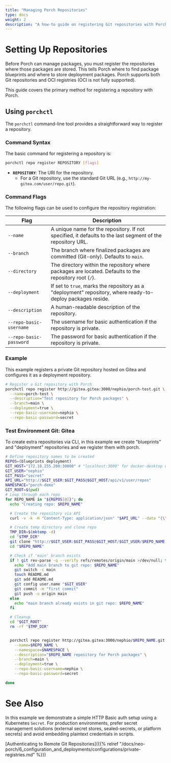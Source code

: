 ```yaml
---
title: "Managing Porch Repositories"
type: docs
weight: 2
description: "A how-to guide on registering Git repositories with Porch"
---
```


# Setting Up Repositories

Before Porch can manage packages, you must register the repositories where those packages are stored. This tells Porch where to find package blueprints and where to store deployment packages. Porch supports both Git repositories and OCI registries (OCI is not fully supported).

This guide covers the primary method for registering a repository with Porch.

## Using `porchctl`

The `porchctl` command-line tool provides a straightforward way to register a repository.

### Command Syntax

The basic command for registering a repository is:

```bash
porchctl repo register REPOSITORY [flags]
```

*   **`REPOSITORY`**: The URI for the repository.
    *   For a Git repository, use the standard Git URL (e.g., `http://my-gitea.com/user/repo.git`).

### Command Flags

The following flags can be used to configure the repository registration:

| Flag                    | Description                                                                                                |
| ----------------------- | ---------------------------------------------------------------------------------------------------------- |
| `--name`                | A unique name for the repository. If not specified, it defaults to the last segment of the repository URL.   |
| `--branch`              | The branch where finalized packages are committed (Git-only). Defaults to `main`.                            |
| `--directory`           | The directory within the repository where packages are located. Defaults to the repository root (`/`).       |
| `--deployment`          | If set to `true`, marks the repository as a "deployment" repository, where ready-to-deploy packages reside. |
| `--description`         | A human-readable description of the repository.                                                            |
| `--repo-basic-username` | The username for basic authentication if the repository is private.                                        |
| `--repo-basic-password` | The password for basic authentication if the repository is private.                                        |

### Example

This example registers a private Git repository hosted on Gitea and configures it as a deployment repository.

```bash
# Register a Git repository with Porch
porchctl repo register http://gitea.gitea:3000/nephio/porch-test.git \
  --name=porch-test \
  --description="Test repository for Porch packages" \
  --branch=main \
  --deployment=true \
  --repo-basic-username=nephio \
  --repo-basic-password=secret
```


### Test Environment Git: Gitea

To create extra repositories via CLI, in this example we create "blueprints" and "deployment" repositories and we register them with porch.

```bash
# Define repository names to be created
REPOS=(blueprints deployment)
GIT_HOST="172.18.255.200:30000" # "localhost:3000" for docker-desktop users in WSL
GIT_USER="nephio"
GIT_PASS="secret"
API_URL="http://$GIT_USER:$GIT_PASS@$GIT_HOST/api/v1/user/repos"
NAMESPACE="porch-demo"
GIT_ROOT=$(pwd)
# Loop through each repo
for REPO_NAME in "${REPOS[@]}"; do
  echo "Creating repo: $REPO_NAME"

  # Create the repository via API
  curl -v -k -H "Content-Type: application/json" "$API_URL" --data "{\"name\":\"$REPO_NAME\"}"

  # Create temp directory and clone repo
  TMP_DIR=$(mktemp -d)
  cd "$TMP_DIR"
  git clone "http://$GIT_USER:$GIT_PASS@$GIT_HOST/$GIT_USER/$REPO_NAME.git"
  cd "$REPO_NAME"

  # Check if 'main' branch exists
  if ! git rev-parse -q --verify refs/remotes/origin/main >/dev/null; then
    echo "Add main branch to git repo: $REPO_NAME"
    git switch -c main
    touch README.md
    git add README.md
    git config user.name "$GIT_USER"
    git commit -m "first commit"
    git push -u origin main
  else
    echo "main branch already exists in git repo: $REPO_NAME"
  fi

  # Cleanup
  cd "$GIT_ROOT"
  rm -rf "$TMP_DIR"


  porchctl repo register http://gitea.gitea:3000/nephio/$REPO_NAME.git \
    --name=$REPO_NAME \
    --namespace=$NAMESPACE \
    --description="$REPO_NAME repository for Porch packages" \
    --branch=main \
    --deployment=true \
    --repo-basic-username=nephio \
    --repo-basic-password=secret

done
```

# See Also

In this example we demonstrate a simple HTTP Basic auth setup using a Kubernetes `Secret`. For production environments, prefer secret management solutions (external secret stores, sealed-secrets, or platform secrets) and avoid embedding plaintext credentials in scripts.

[Authenticating to Remote Git Repositories]({{% relref "/docs/neo-porch/6_configuration_and_deployments/configurations/private-registries.md" %}})
